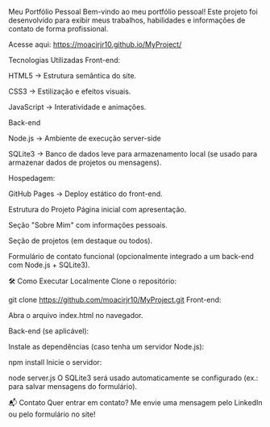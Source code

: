 Meu Portfólio Pessoal
Bem-vindo ao meu portfólio pessoal! Este projeto foi desenvolvido para exibir meus trabalhos, habilidades e informações de contato de forma profissional.

Acesse aqui: https://moacirjr10.github.io/MyProject/

Tecnologias Utilizadas
Front-end:

HTML5 → Estrutura semântica do site.

CSS3 → Estilização e efeitos visuais.

JavaScript → Interatividade e animações.

Back-end

Node.js → Ambiente de execução server-side

SQLite3 → Banco de dados leve para armazenamento local (se usado para armazenar dados de projetos ou mensagens).

Hospedagem:

GitHub Pages → Deploy estático do front-end.

Estrutura do Projeto
Página inicial com apresentação.

Seção "Sobre Mim" com informações pessoais.

Seção de projetos (em destaque ou todos).

Formulário de contato funcional (opcionalmente integrado a um back-end com Node.js + SQLite3).

🛠 Como Executar Localmente
Clone o repositório:

git clone https://github.com/moacirjr10/MyProject.git
Front-end:

Abra o arquivo index.html no navegador.

Back-end (se aplicável):

Instale as dependências (caso tenha um servidor Node.js):

npm install
Inicie o servidor:

node server.js
O SQLite3 será usado automaticamente se configurado (ex.: para salvar mensagens do formulário).

📬 Contato
Quer entrar em contato? Me envie uma mensagem pelo LinkedIn ou pelo formulário no site!
